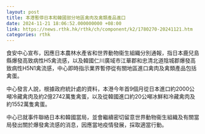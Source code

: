 ```yaml
---
layout: post
title: 本港暫停日本和韓國部分地區禽肉及禽類產品進口
date: 2024-11-21 18:06:52.000000000 +08:00
link: https://news.rthk.hk/rthk/ch/component/k2/1780270-20241121.htm
categories: rthk
---
```


食安中心宣布，因應日本農林水產省和世界動物衞生組織分別通報，指日本鹿兒島縣爆發高致病性H5禽流感，以及韓國仁川廣域市江華郡和忠清北道陰城郡爆發高致病性H5N1禽流感，中心即時指示業界暫停從有關地區進口禽肉及禽類產品包括禽蛋。

中心發言人說，根據政府統計處的資料，本港今年首9個月從日本進口約2000公噸冷藏禽肉及約2億2742萬隻禽蛋，以及從韓國進口約20公噸冰鮮和冷藏禽肉及約1552萬隻禽蛋。

中心已就事件聯絡日本和韓國當局，並會繼續密切留意世界動物衞生組織及有關當局發出關於爆發禽流感的消息，因應當地疫情發展，採取適當行動。
